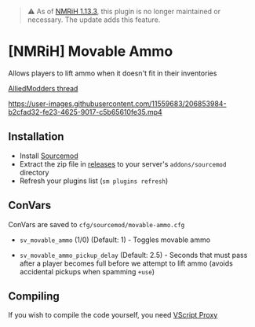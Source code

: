 > ⚠️ As of [NMRiH 1.13.3](https://steamcommunity.com/app/224260/eventcomments/3805031898642935458), this plugin is no longer maintained or necessary. The update adds this feature.

# [NMRiH] Movable Ammo
Allows players to lift ammo when it doesn't fit in their inventories

[AlliedModders thread](https://forums.alliedmods.net/showthread.php?t=340795)


https://user-images.githubusercontent.com/11559683/206853984-b2cfad32-fe23-4625-9017-c5b65610fe35.mp4



## Installation
- Install [Sourcemod](https://www.sourcemod.net/downloads.php?branch=stable)
- Extract the zip file in [releases](https://github.com/dysphie/nmrih-movable-ammo/releases) to your server's `addons/sourcemod` directory
- Refresh your plugins list (`sm plugins refresh`)

## ConVars

ConVars are saved to `cfg/sourcemod/movable-ammo.cfg`

- `sv_movable_ammo` (1/0) (Default: 1) - Toggles movable ammo

- `sv_movable_ammo_pickup_delay` (Default: 2.5) - Seconds that must pass after a player becomes full before we attempt to lift ammo (avoids accidental pickups when spamming `+use`)

## Compiling

If you wish to compile the code yourself, you need [VScript Proxy](https://github.com/dysphie/nmrih-vscript-proxy)
